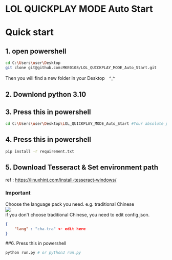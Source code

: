 # LOL QUICKPLAY MODE Auto Start
# Quick start
## 1. open powershell
```bash
cd C:\Users\user\Desktop
git clone git@github.com:MKE0108/LOL_QUICKPLAY_MODE_Auto_Start.git
```
Then you will find a new folder in your Desktop　^_^
## 2. Downlond python 3.10
## 3. Press this in powershell
```bash
cd C:\Users\user\Desktop\LOL_QUICKPLAY_MODE_Auto_Start #Your absolute path of this folder
```
## 4. Press this in powershell
```bash
pip install -r requirement.txt
```

## 5. Download Tesseract & Set environment path  
ref : https://linuxhint.com/install-tesseract-windows/  
### Important
Choose the language pack you need. e.g. traditional Chinese  
![](https://github.com/MKE0108/LOL_NG_auto_Start/blob/main/readme/image1.jpg)  
if you don't choose traditional Chinese, you need to edit config.json.
```json
{
    "lang" : "cha-tra" <- edit here
}
```

##6. Press this in powershell
```bash
python run.py # or python3 run.py
```
